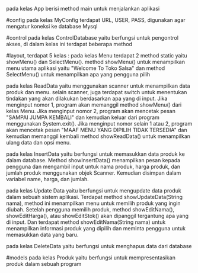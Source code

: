 pada kelas App berisi method main untuk menjalankan aplikasi

#config
pada kelas MyConfig terdapat URL, USER, PASS, digunakan agar mengatur koneksi ke database Mysql

#control
pada kelas ControlDatabase yaitu berfungsi untuk pengontrol akses, di dalam kelas ini terdapat beberapa method

#layout, terdapat 5 kelas :
pada kelas Menu terdapat 2 method static yaitu showMenu() dan SelectMenu(). method showMenu() untuk menampilkan menu utama aplikasi yaitu "Welcome To Toko Salsa" dan method SelectMenu() untuk menampilkan apa yang pengguna pilih 

pada kelas ReadData yaitu menggunakan scanner untuk menampilkan data produk dan menu. selain scanner, juga terdapat switch untuk menentukan tindakan yang akan dilakukan berdasarkan apa yang di input. Jika menginput nomor 1, program akan memanggil method showMenu() dari kelas Menu. Jika menginput nomor 2, program akan mencetak pesan "SAMPAI JUMPA KEMBALI" dan kemudian keluar dari program menggunakan System.exit(). Jika menginput nomor selain 1 atau 2, program akan mencetak pesan "MAAF MENU YANG DIPILIH TIDAK TERSEDIA" dan kemudian memanggil kembali method showReadData() untuk menampilkan ulang data dan opsi menu.

pada kelas InsertData yaitu berfungsi untuk memasukkan data produk ke dalam database. Method showInsertData() menampilkan pesan kepada pengguna dan mengambil input untuk nama produk, harga produk, dan jumlah produk menggunakan objek Scanner. Kemudian disimpan dalam variabel name, harga, dan jumlah.

pada kelas Update Data yaitu berfungsi untuk mengupdate data produk dalam sebuah sistem aplikasi. Terdapat method showUpdateData(String nama), method ini menampilkan menu untuk memilih produk yang ingin diubah. Setelah pengguna memilih produk, method showEditNama(), showEditHarga(), atau showEditStok() akan dipanggil tergantung apa yang di input. Dan terdapat method showEditNama(String nama) untuk menampilkan informasi produk yang dipilih dan meminta pengguna untuk memasukkan data yang baru. 

pada kelas DeleteData yaitu berfungsi untuk menghapus data dari database

#models
pada kelas Produk yaitu berfungsi untuk mempresentasikan produk dalam sebuah program